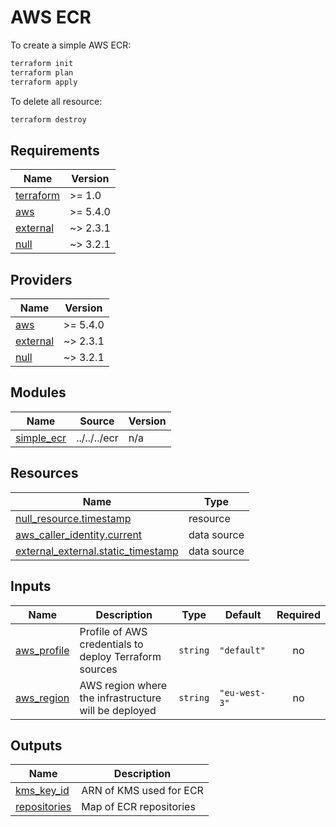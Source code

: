 # AWS ECR

To create a simple AWS ECR:

```bash
terraform init
terraform plan
terraform apply
```

To delete all resource:

```bash
terraform destroy
```

<!-- BEGIN_TF_DOCS -->
## Requirements

| Name | Version |
|------|---------|
| <a name="requirement_terraform"></a> [terraform](#requirement\_terraform) | >= 1.0 |
| <a name="requirement_aws"></a> [aws](#requirement\_aws) | >= 5.4.0 |
| <a name="requirement_external"></a> [external](#requirement\_external) | ~> 2.3.1 |
| <a name="requirement_null"></a> [null](#requirement\_null) | ~> 3.2.1 |

## Providers

| Name | Version |
|------|---------|
| <a name="provider_aws"></a> [aws](#provider\_aws) | >= 5.4.0 |
| <a name="provider_external"></a> [external](#provider\_external) | ~> 2.3.1 |
| <a name="provider_null"></a> [null](#provider\_null) | ~> 3.2.1 |

## Modules

| Name | Source | Version |
|------|--------|---------|
| <a name="module_simple_ecr"></a> [simple\_ecr](#module\_simple\_ecr) | ../../../ecr | n/a |

## Resources

| Name | Type |
|------|------|
| [null_resource.timestamp](https://registry.terraform.io/providers/hashicorp/null/latest/docs/resources/resource) | resource |
| [aws_caller_identity.current](https://registry.terraform.io/providers/hashicorp/aws/latest/docs/data-sources/caller_identity) | data source |
| [external_external.static_timestamp](https://registry.terraform.io/providers/hashicorp/external/latest/docs/data-sources/external) | data source |

## Inputs

| Name | Description | Type | Default | Required |
|------|-------------|------|---------|:--------:|
| <a name="input_aws_profile"></a> [aws\_profile](#input\_aws\_profile) | Profile of AWS credentials to deploy Terraform sources | `string` | `"default"` | no |
| <a name="input_aws_region"></a> [aws\_region](#input\_aws\_region) | AWS region where the infrastructure will be deployed | `string` | `"eu-west-3"` | no |

## Outputs

| Name | Description |
|------|-------------|
| <a name="output_kms_key_id"></a> [kms\_key\_id](#output\_kms\_key\_id) | ARN of KMS used for ECR |
| <a name="output_repositories"></a> [repositories](#output\_repositories) | Map of ECR repositories |
<!-- END_TF_DOCS -->
